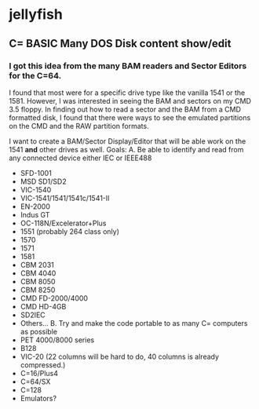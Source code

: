 # jellyfish

## C= BASIC Many DOS Disk content show/edit

### I got this idea from the many BAM readers and Sector Editors for the C=64.

I found that most were for a specific drive type like the vanilla 1541 or the 1581.
However, I was interested in seeing the BAM and sectors on my CMD 3.5 floppy.
In finding out how to read a sector and the BAM from a CMD formatted disk,
I found that there were ways to see the emulated partitions on the CMD and the RAW partition formats.

I want to create a BAM/Sector Display/Editor that will be able work on the 1541 **and** other drives as well.
Goals:
A. Be able to identify and read from any connected device either IEC or IEEE488
  * SFD-1001
  * MSD SD1/SD2
  * VIC-1540
  * VIC-1541/1541/1541c/1541-II
  * EN-2000
  * Indus GT
  * OC-118N/Excelerator+Plus
  * 1551 (probably 264 class only)
  * 1570
  * 1571
  * 1581
  * CBM 2031
  * CBM 4040
  * CBM 8050
  * CBM 8250
  * CMD FD-2000/4000
  * CMD HD-4GB
  * SD2IEC
  * Others...
B. Try and make the code portable to as many C= computers as possible
  * PET 4000/8000 series
  * B128
  * VIC-20
    (22 columns will be hard to do, 40 columns is already compressed.)
  * C=16/Plus4
  * C=64/SX
  * C=128
  * Emulators?
